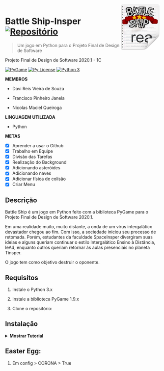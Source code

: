 <img src="resources/img/icon.png" align="right" />

# Battle Ship-Insper [![Repositório](https://cdn.rawgit.com/sindresorhus/awesome/d7305f38d29fed78fa85652e3a63e154dd8e8829/media/badge.svg)](https://github.com/DaviReisVieira/Space-Battle-Insper)
> Um jogo em Python para o Projeto Final de Design de Software

Projeto Final de Design de Software 2020.1 - 1C

[![PyGame](https://img.shields.io/pypi/v/pygame.svg?v=1)](https://pypi.python.org/pypi/pygame)
[![Py License](https://img.shields.io/pypi/l/pygame.svg?v=1)](https://pypi.python.org/pypi/pygame)
[![Python 3](https://img.shields.io/badge/python-3-blue.svg?v=1)](https://www.python.org/)

**MEMBROS**
- Davi Reis Vieira de Souza

- Francisco Pinheiro Janela

- Nicolas Maciel Queiroga

**LINGUAGEM UTILIZADA**
- Python

**METAS**
- [x] Aprender a usar o Github
- [x] Trabalho em Equipe
- [x] Divisão das Tarefas
- [x] Realização do Background
- [x] Adicionando asteróides
- [x] Adicionando naves
- [x] Adicionar física de colisão
- [x] Criar Menu 

## Descrição

Battle Ship é um jogo em Python feito com a biblioteca PyGame para o Projeto Final de Design de Software 2020.1.

Em uma realidade muito, muito distante, a onda de um vírus intergalático devastador chegou ao fim. Com isso, a sociedade iniciou seu processo de retomada. Porém, estudantes da faculdade SpaceInsper divergiram suas ideias e alguns queriam continuar o estilo Intergalático Ensino à Distância, IeAd, enquanto outros queriam retornar às aulas presenciais no planeta Tinsper.


O jogo tem como objetivo destruir o oponente.

## Requisitos

1. Instale o Python 3.x

2. Instale a biblioteca PyGame 1.9.x

3. Clone o repositório:

## Instalação

<details><summary><b>Mostrar Tutorial</b></summary>

1. Clone o repositório:

    ```
    git clone https://github.com/DaviReisVieira/Battle-Ship-Insper
    ```

2. Execute o comando python BattleShip.py

</details>

## Easter Egg:

1. Em config > CORONA > True